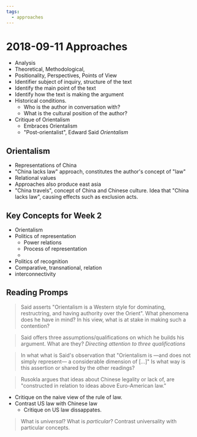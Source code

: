 ```yaml
---
tags:
  - approaches
---
```


# 2018-09-11 Approaches
  - Analysis
  - Theoretical, Methodological,
  - Positionality, Perspectives, Points of View
  - Identifier subject of inquiry, structure of the text
  - Identify the main point of the text
  - Identify how the text is making the argument
  - Historical conditions.
    - Who is the author in conversation with?
    - What is the cultural position of the author?
  - Critique of Orientalism
    - Embraces Orientalism
    - "Post-orientalist", Edward Said *Orientalism*
    
  
## Orientalism
   - Representations of China  
   - "China lacks law" approach, constitutes the author's concept of "law"
   - Relational values
   - Approaches also produce east asia
   - "China travels", concept of China and Chinese culture. Idea that "China lacks law", causing effects such as exclusion acts.
   
## Key Concepts for Week 2
  - Orientalism
  - Politics of representation
    - Power relations
    - Process of representation
    - 
  - Politics of recognition
  - Comparative, transnational, relation 
  - interconnectivity

## Reading Promps
> Said asserts "Orientalism is a Western style for dominating, restructring, and having authority over the Orient". What phenomena does he have in mind? In his view, what is at stake in making such a contention?

> Said offers three assumptions/qualifications on which he builds his argument. What are they?
> *Directing attention to three qualifications*

> In what what is Said's observation that "Orientalism is &mdash;and does not simply represent&mdash; a considerable dimension of [...]" Is what way is this assertion or shared by the other readings?

> Rusokla argues that ideas about Chinese legality or lack of, are "constructed in relation to ideas above Euro-American law."

* Critique on the naive view of the rule of law.
* Contrast US law with Chinese law
  * Critique on US law dissappates.
> What is *universal*? What is *particular*? Contrast universality with particular concepts.
